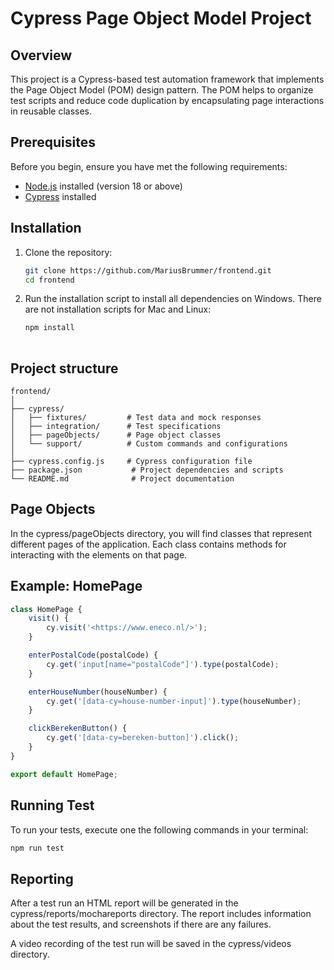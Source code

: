 # Cypress Page Object Model Project

## Overview

This project is a Cypress-based test automation framework that implements the Page Object Model (POM) design pattern. The POM helps to organize test scripts and reduce code duplication by encapsulating page interactions in reusable classes.

## Prerequisites

Before you begin, ensure you have met the following requirements:

- [Node.js](https://nodejs.org/) installed (version 18 or above)
- [Cypress](https://www.cypress.io/) installed

## Installation

1. Clone the repository:

   ```bash
   git clone https://github.com/MariusBrummer/frontend.git
   cd frontend

2. Run the installation script to install all dependencies on Windows. There are not installation scripts for Mac and Linux:

   ```bash
   npm install
    
## Project structure
```
frontend/
│
├── cypress/
│   ├── fixtures/         # Test data and mock responses
│   ├── integration/      # Test specifications
│   ├── pageObjects/      # Page object classes
│   └── support/          # Custom commands and configurations
│
├── cypress.config.js     # Cypress configuration file
├── package.json           # Project dependencies and scripts
└── README.md              # Project documentation

```
## Page Objects

In the cypress/pageObjects directory, you will find classes that represent different pages of the application. Each class contains methods for interacting with the elements on that page.

## Example: HomePage

```javascript
class HomePage {
    visit() {
        cy.visit('<https://www.eneco.nl/>');
    }

    enterPostalCode(postalCode) {
        cy.get('input[name="postalCode"]').type(postalCode);
    }

    enterHouseNumber(houseNumber) {
        cy.get('[data-cy=house-number-input]').type(houseNumber);
    }

    clickBerekenButton() {
        cy.get('[data-cy=bereken-button]').click();
    }
}

export default HomePage;
```

## Running Test

To run your tests, execute one the following commands in your terminal:

```bash
npm run test

```

## Reporting

After a test run an HTML report will be generated in the cypress/reports/mochareports directory. The report includes information about the test results, and screenshots if there are any failures.

A video recording of the test run will be saved in the cypress/videos directory.
